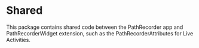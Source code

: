 # Shared

This package contains shared code between the PathRecorder app and PathRecorderWidget extension, such as the PathRecorderAttributes for Live Activities.
